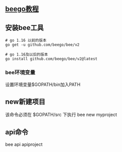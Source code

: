 
## [beego教程](https://git-books.github.io/books/beego/)

## 安装bee工具
```
# go 1.16 以前的版本
go get -u github.com/beego/bee/v2

# go 1.16及以后的版本
go install github.com/beego/bee/v2@latest
```

### bee环境变量
设置环境变量$GOPATH/bin加入PATH

## new新建项目
该命令必须在 $GOPATH/src 下执行
bee new myproject

## api命令
bee api apiproject
